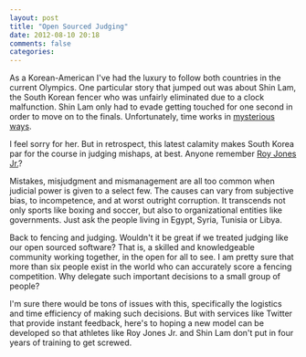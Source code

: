 ```yaml
---
layout: post
title: "Open Sourced Judging"
date: 2012-08-10 20:18
comments: false
categories: 
---
```

As a Korean-American I've had the luxury to follow both countries in the current Olympics.  One particular story that jumped out was about Shin Lam, the South Korean fencer who was unfairly eliminated due to a clock malfunction.  Shin Lam only had to evade getting touched for one second in order to move on to the finals.  Unfortunately, time works in [mysterious ways](http://www.youtube.com/watch?v=G7QENF5Uf7k).

I feel sorry for her.  But in retrospect, this latest calamity makes South Korea par for the course in judging mishaps, at best.  Anyone remember [Roy Jones Jr.](http://www.youtube.com/watch?v=cJYBV9BXQNY)?  

Mistakes, misjudgment and mismanagement are all too common when judicial power is given to a select few.  The causes can vary from subjective bias, to incompetence, and at worst outright corruption.  It transcends not only sports like boxing and soccer, but also to organizational entities like governments.  Just ask the people living in Egypt, Syria, Tunisia or Libya.

Back to fencing and judging.  Wouldn't it be great if we treated judging like our open sourced software?  That is, a skilled and knowledgeable community working together, in the open for all to see.  I am pretty sure that more than six people exist in the world who can accurately score a fencing competition.  Why delegate such important decisions to a small group of people?  

I'm sure there would be tons of issues with this, specifically the logistics and time efficiency of making such decisions.  But with services like Twitter that provide instant feedback, here's to hoping a new model can be developed so that athletes like Roy Jones Jr. and Shin Lam don't put in four years of training to get screwed.